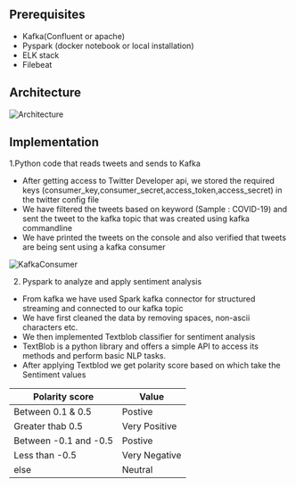 ## Prerequisites

* Kafka(Confluent or apache)
* Pyspark (docker notebook or local installation)
* ELK stack
* Filebeat

## Architecture

![Architecture](https://user-images.githubusercontent.com/82575873/114900828-da6b8e00-9e31-11eb-946e-7d7e683bb7f3.png)

## Implementation

1.Python code that reads tweets and sends to Kafka
 
 * After getting access to Twitter Developer api, we stored the required keys (consumer_key,consumer_secret,access_token,access_secret) in the twitter config file
 * We have filtered the tweets based on keyword (Sample : COVID-19) and sent the tweet to the kafka topic that was created using kafka commandline
 * We have printed the tweets on the console and also verified that tweets are being sent using a kafka consumer

![KafkaConsumer](https://user-images.githubusercontent.com/82575873/114902237-3e428680-9e33-11eb-8abd-75ce059ae291.JPG)

2. Pyspark to analyze and apply sentiment analysis

* From kafka we have used Spark kafka connector for structured streaming and connected to our kafka topic
* We have first cleaned the data by removing spaces, non-ascii characters etc.
* We then implemented Textblob classifier for sentiment analysis
* TextBlob is a python library and offers a simple API to access its methods and perform basic NLP tasks. 
* After applying Textblod we get polarity score based on which take the Sentiment values

Polarity score  | Value
------------- | -------------
Between 0.1 & 0.5   |  Postive
Greater thab 0.5          | Very Positive
Between -0.1 and -0.5 |  Postive
Less than -0.5        | Very Negative
else          |  Neutral


